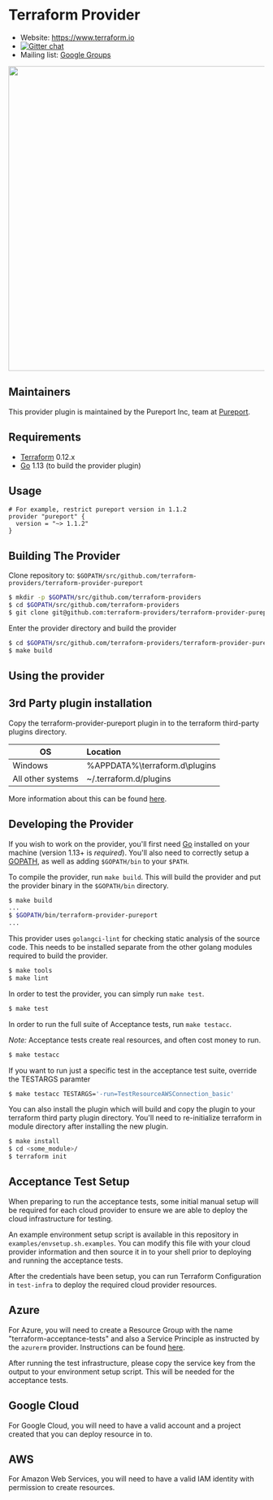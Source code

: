 Terraform Provider
==================

- Website: https://www.terraform.io
- [![Gitter chat](https://badges.gitter.im/hashicorp-terraform/Lobby.png)](https://gitter.im/hashicorp-terraform/Lobby)
- Mailing list: [Google Groups](http://groups.google.com/group/terraform-tool)

<img src="https://cdn.rawgit.com/hashicorp/terraform-website/master/content/source/assets/images/logo-hashicorp.svg" width="600px">

Maintainers
-----------

This provider plugin is maintained by the Pureport Inc, team at [Pureport](https://www.pureport.com).

Requirements
------------

- [Terraform](https://www.terraform.io/downloads.html) 0.12.x
- [Go](https://golang.org/doc/install) 1.13 (to build the provider plugin)

Usage
---------------------

```
# For example, restrict pureport version in 1.1.2
provider "pureport" {
  version = "~> 1.1.2"
}
```

Building The Provider
---------------------

Clone repository to: `$GOPATH/src/github.com/terraform-providers/terraform-provider-pureport`

```sh
$ mkdir -p $GOPATH/src/github.com/terraform-providers
$ cd $GOPATH/src/github.com/terraform-providers
$ git clone git@github.com:terraform-providers/terraform-provider-pureport
```

Enter the provider directory and build the provider

```sh
$ cd $GOPATH/src/github.com/terraform-providers/terraform-provider-pureport
$ make build
```

Using the provider
----------------------

## 3rd Party plugin installation

Copy the terraform-provider-pureport plugin in to the terraform third-party plugins directory.

| OS                | Location                        |
|-------------------|:--------------------------------|
| Windows           | %APPDATA%\terraform.d\plugins   |
| All other systems | ~/.terraform.d/plugins          |

More information about this can be found [here](https://www.terraform.io/docs/configuration/providers.html#third-party-plugins).

Developing the Provider
---------------------------

If you wish to work on the provider, you'll first need [Go](http://www.golang.org) installed on your machine (version 1.13+ is *required*).
You'll also need to correctly setup a [GOPATH](http://golang.org/doc/code.html#GOPATH), as well as adding `$GOPATH/bin` to your `$PATH`.

To compile the provider, run `make build`. This will build the provider and put the provider binary in the `$GOPATH/bin` directory.

```sh
$ make build
...
$ $GOPATH/bin/terraform-provider-pureport
...
```

This provider uses `golangci-lint` for checking static analysis of the source code. This needs to be
installed separate from the other golang modules required to build the provider.

```sh
$ make tools
$ make lint
```

In order to test the provider, you can simply run `make test`.

```sh
$ make test
```

In order to run the full suite of Acceptance tests, run `make testacc`.

*Note:* Acceptance tests create real resources, and often cost money to run.

```sh
$ make testacc
```

If you want to run just a specific test in the acceptance test suite, override the TESTARGS paramter
```sh
$ make testacc TESTARGS='-run=TestResourceAWSConnection_basic'
```

You can also install the plugin which will build and copy the plugin to your terraform third party
plugin directory. You'll need to re-initialize terraform in module directory after installing the
new plugin.

```sh
$ make install
$ cd <some_module>/
$ terraform init
```

Acceptance Test Setup
---------------------------

When preparing to run the acceptance tests, some initial manual setup will be required for each
cloud provider to ensure we are able to deploy the cloud infrastructure for testing.

An example environment setup script is available in this repository in
`examples/envsetup.sh.examples`. You can modify this file with your cloud provider information
and then source it in to your shell prior to deploying and running the acceptance tests.

After the credentials have been setup, you can run Terraform Configuration in `test-infra` to deploy
the required cloud provider resources.

## Azure

For Azure, you will need to create a Resource Group with the name "terraform-acceptance-tests" and
also a Service Principle as instructed by the `azurerm` provider. Instructions can be found [here](https://www.terraform.io/docs/providers/azurerm/auth/service_principal_client_secret.html).

After running the test infrastructure, please copy the service key from the output to your
environment setup script. This will be needed for the acceptance tests.

## Google Cloud

For Google Cloud, you will need to have a valid account and a project created that you can deploy
resource in to.

## AWS

For Amazon Web Services, you will need to have a valid IAM identity with permission to create
resources.

